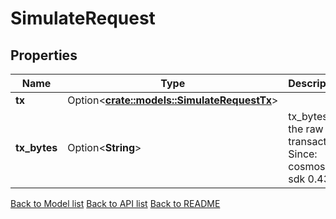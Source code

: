 # SimulateRequest

## Properties

Name | Type | Description | Notes
------------ | ------------- | ------------- | -------------
**tx** | Option<[**crate::models::SimulateRequestTx**](Simulate_request_tx.md)> |  | [optional]
**tx_bytes** | Option<**String**> | tx_bytes is the raw transaction.  Since: cosmos-sdk 0.43 | [optional]

[Back to Model list](../README.md#documentation-for-models) [Back to API list](../README.md#documentation-for-api-endpoints) [Back to README](../README.md)


